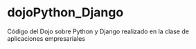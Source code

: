 # dojoPython_Django
Código del Dojo sobre Python y Django realizado en la clase de aplicaciones empresariales
